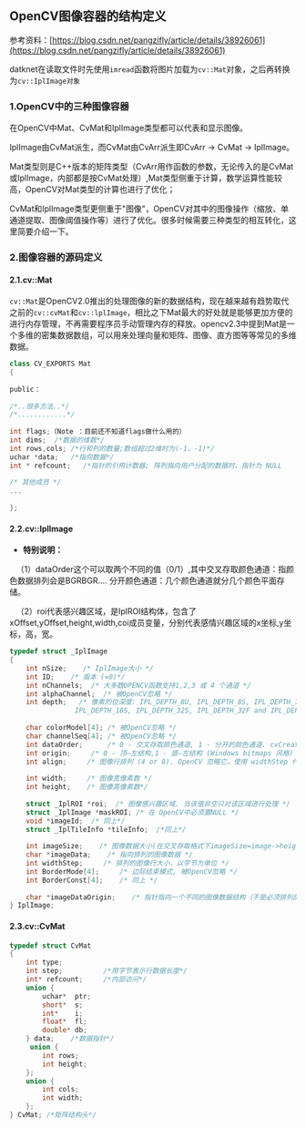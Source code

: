 ## OpenCV图像容器的结构定义

参考资料：[https://blog.csdn.net/pangzifly/article/details/38926061](https://blog.csdn.net/pangzifly/article/details/38926061)

datknet在读取文件时先使用`imread`函数将图片加载为`cv::Mat`对象，之后再转换为`cv::IplImage对象`

### 1.OpenCV中的三种图像容器

在OpenCV中Mat、CvMat和IplImage类型都可以代表和显示图像。

IplImage由CvMat派生，而CvMat由CvArr派生即CvArr -> CvMat -> IplImage。

Mat类型则是C++版本的矩阵类型（CvArr用作函数的参数，无论传入的是CvMat或IplImage，内部都是按CvMat处理）,Mat类型侧重于计算，数学运算性能较高，OpenCV对Mat类型的计算也进行了优化；

CvMat和IplImage类型更侧重于"图像"，OpenCV对其中的图像操作（缩放、单通道提取、图像阈值操作等）进行了优化。很多时候需要三种类型的相互转化，这里简要介绍一下。

### 2.图像容器的源码定义

#### 2.1.cv::Mat

`cv::Mat`是OpenCV2.0推出的处理图像的新的数据结构，现在越来越有趋势取代之前的`cv::cvMat`和`cv::lplImage`，相比之下Mat最大的好处就是能够更加方便的进行内存管理，不再需要程序员手动管理内存的释放。opencv2.3中提到Mat是一个多维的密集数据数组，可以用来处理向量和矩阵、图像、直方图等等常见的多维数据。

```cpp
class CV_EXPORTS Mat
{
 
public：
 
/*..很多方法..*/
/*............*/
 
int flags;（Note ：目前还不知道flags做什么用的）
int dims;  /*数据的维数*/
int rows,cols; /*行和列的数量;数组超过2维时为(-1，-1)*/
uchar *data;   /*指向数据*/
int * refcount;   /*指针的引用计数器; 阵列指向用户分配的数据时，指针为 NULL
 
/* 其他成员 */ 
...
 
};
```

#### 2.2.cv::IplImage

- **特别说明：**

   （1）dataOrder这个可以取两个不同的值（0/1）,其中交叉存取颜色通道：指颜色数据排列会是BGRBGR....
分开颜色通道：几个颜色通道就分几个颜色平面存储。

   （2）roi代表感兴趣区域，是IplROI结构体，包含了xOffset,yOffset,height,width,coi成员变量，分别代表感情兴趣区域的x坐标,y坐标，高，宽。

```cpp
typedef struct _IplImage 
{ 
    int nSize;    /* IplImage大小 */
    int ID;    /* 版本 (=0)*/
    int nChannels;  /* 大多数OPENCV函数支持1,2,3 或 4 个通道 */ 
    int alphaChannel;  /* 被OpenCV忽略 */ 
    int depth;   /* 像素的位深度: IPL_DEPTH_8U, IPL_DEPTH_8S, IPL_DEPTH_16U, 
                IPL_DEPTH_16S, IPL_DEPTH_32S, IPL_DEPTH_32F and IPL_DEPTH_64F 可支持 */ 
    
    char colorModel[4]; /* 被OpenCV忽略 */ 
    char channelSeq[4]; /* 被OpenCV忽略 */ 
    int dataOrder;      /* 0 - 交叉存取颜色通道, 1 - 分开的颜色通道. cvCreateImage只能创建交叉存取图像 */ 
    int origin;     /* 0 - 顶—左结构,1 - 底—左结构 (Windows bitmaps 风格) */ 
    int align;     /* 图像行排列 (4 or 8). OpenCV 忽略它，使用 widthStep 代替 */ 
    
    int width;     /* 图像宽像素数 */ 
    int height;    /* 图像高像素数*/ 
    
    struct _IplROI *roi;  /* 图像感兴趣区域. 当该值非空只对该区域进行处理 */ 
    struct _IplImage *maskROI; /* 在 OpenCV中必须置NULL */ 
    void *imageId;  /* 同上*/ 
    struct _IplTileInfo *tileInfo;  /*同上*/ 
    
    int imageSize;    /* 图像数据大小(在交叉存取格式下imageSize=image->height*image->widthStep），单位字节*/ 
    char *imageData;    /* 指向排列的图像数据 */ 
    int widthStep;     /* 排列的图像行大小，以字节为单位 */ 
    int BorderMode[4];     /* 边际结束模式, 被OpenCV忽略 */ 
    int BorderConst[4];    /* 同上 */ 
    
    char *imageDataOrigin;    /* 指针指向一个不同的图像数据结构（不是必须排列的），是为了纠正图像内存分配准备的 */ 
} IplImage;
```

#### 2.3.cv::CvMat

```cpp
typedef struct CvMat 
{ 
    int type;         
    int step;          /*用字节表示行数据长度*/
    int* refcount;     /*内部访问*/
    union {
        uchar*  ptr;
        short*  s;
        int*    i;
        float*  fl;
        double* db;
    } data;    /*数据指针*/
     union {
        int rows;
        int height;
    };
    union {
        int cols;   
        int width;
    };
} CvMat; /*矩阵结构头*/
```


